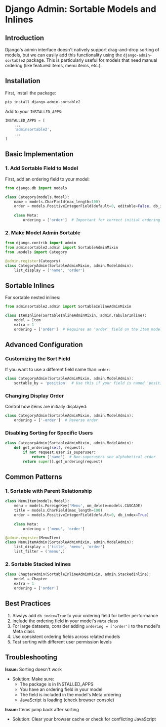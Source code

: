 # Django Admin: Sortable Models and Inlines

## Introduction

Django's admin interface doesn't natively support drag-and-drop sorting of models, but we can easily add this functionality using the `django-admin-sortable2` package. This is particularly useful for models that need manual ordering (like featured items, menu items, etc.).

## Installation

First, install the package:

```bash
pip install django-admin-sortable2
```

Add to your `INSTALLED_APPS`:

```python
INSTALLED_APPS = [
    ...
    'adminsortable2',
    ...
]
```

## Basic Implementation

### 1. Add Sortable Field to Model

First, add an ordering field to your model:

```python
from django.db import models

class Category(models.Model):
    name = models.CharField(max_length=100)
    order = models.PositiveIntegerField(default=0, editable=False, db_index=True)
    
    class Meta:
        ordering = ['order']  # Important for correct initial ordering
```

### 2. Make Model Admin Sortable

```python
from django.contrib import admin
from adminsortable2.admin import SortableAdminMixin
from .models import Category

@admin.register(Category)
class CategoryAdmin(SortableAdminMixin, admin.ModelAdmin):
    list_display = ('name', 'order')
```

## Sortable Inlines

For sortable nested inlines:

```python
from adminsortable2.admin import SortableInlineAdminMixin

class ItemInline(SortableInlineAdminMixin, admin.TabularInline):
    model = Item
    extra = 1
    ordering = ['order']  # Requires an 'order' field on the Item model
```

## Advanced Configuration

### Customizing the Sort Field

If you want to use a different field name than `order`:

```python
class CategoryAdmin(SortableAdminMixin, admin.ModelAdmin):
    sortable_by = 'position'  # Use this if your field is named 'position'
```

### Changing Display Order

Control how items are initially displayed:

```python
class CategoryAdmin(SortableAdminMixin, admin.ModelAdmin):
    ordering = ['-order']  # Reverse order
```

### Disabling Sorting for Specific Users

```python
class CategoryAdmin(SortableAdminMixin, admin.ModelAdmin):
    def get_ordering(self, request):
        if not request.user.is_superuser:
            return ['name']  # Non-superusers see alphabetical order
        return super().get_ordering(request)
```

## Common Patterns

### 1. Sortable with Parent Relationship

```python
class MenuItem(models.Model):
    menu = models.ForeignKey('Menu', on_delete=models.CASCADE)
    title = models.CharField(max_length=100)
    order = models.PositiveIntegerField(default=0, db_index=True)
    
    class Meta:
        ordering = ['menu', 'order']

@admin.register(MenuItem)
class MenuItemAdmin(SortableAdminMixin, admin.ModelAdmin):
    list_display = ('title', 'menu', 'order')
    list_filter = ('menu',)
```

### 2. Sortable Stacked Inlines

```python
class ChapterAdmin(SortableInlineAdminMixin, admin.StackedInline):
    model = Chapter
    extra = 1
    ordering = ['order']
```

## Best Practices

1. Always add `db_index=True` to your ordering field for better performance
2. Include the ordering field in your model's `Meta` class
3. For large datasets, consider adding `ordering = ['order']` to the model's Meta class
4. Use consistent ordering fields across related models
5. Test sorting with different user permission levels

## Troubleshooting

**Issue:** Sorting doesn't work
- Solution: Make sure:
  - The package is in INSTALLED_APPS
  - You have an ordering field in your model
  - The field is included in the model's Meta ordering
  - JavaScript is loading (check browser console)

**Issue:** Items jump back after sorting
- Solution: Clear your browser cache or check for conflicting JavaScript

